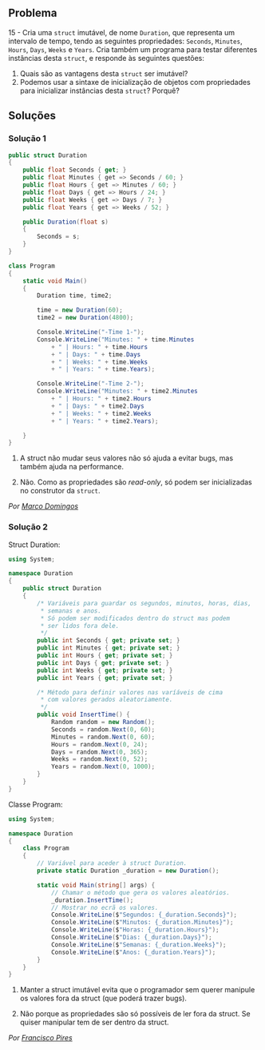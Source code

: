 ## Problema

15 - Cria uma `struct` imutável, de nome `Duration`, que representa um
intervalo de tempo, tendo as seguintes propriedades: `Seconds`, `Minutes`,
`Hours`, `Days`, `Weeks` e `Years`. Cria também um programa para testar
diferentes instâncias desta `struct`, e responde às seguintes questões:

1. Quais são as vantagens desta `struct` ser imutável?
2. Podemos usar a sintaxe de inicialização de objetos com propriedades para
   inicializar instâncias desta `struct`? Porquê?

## Soluções

### Solução 1

```csharp
public struct Duration
{
    public float Seconds { get; }
    public float Minutes { get => Seconds / 60; }
    public float Hours { get => Minutes / 60; }
    public float Days { get => Hours / 24; }
    public float Weeks { get => Days / 7; }
    public float Years { get => Weeks / 52; }

    public Duration(float s)
    {
        Seconds = s;
    }
}

class Program
{
    static void Main()
    {
        Duration time, time2;

        time = new Duration(60);
        time2 = new Duration(4800);

        Console.WriteLine("-Time 1-");
        Console.WriteLine("Minutes: " + time.Minutes 
            + " | Hours: " + time.Hours 
            + " | Days: " + time.Days 
            + " | Weeks: " + time.Weeks 
            + " | Years: " + time.Years);

        Console.WriteLine("-Time 2-");
        Console.WriteLine("Minutes: " + time2.Minutes 
            + " | Hours: " + time2.Hours 
            + " | Days: " + time2.Days 
            + " | Weeks: " + time2.Weeks 
            + " | Years: " + time2.Years);

    }
}
```

1. A struct não mudar seus valores não só ajuda a evitar bugs, mas também ajuda
na performance.

2. Não. Como as propriedades são *read-only*, só podem ser inicializadas no
construtor da `struct`.

*Por [Marco Domingos](https://github.com/condmaker)*


### Solução 2
Struct Duration:
```csharp
using System;

namespace Duration
{
    public struct Duration
    {
        /* Variáveis para guardar os segundos, minutos, horas, dias,
         * semanas e anos.
         * Só podem ser modificados dentro do struct mas podem
         * ser lidos fora dele.
         */
        public int Seconds { get; private set; }
        public int Minutes { get; private set; }
        public int Hours { get; private set; }
        public int Days { get; private set; }
        public int Weeks { get; private set; }
        public int Years { get; private set; }

        /* Método para definir valores nas varíáveis de cima 
         * com valores gerados aleatoriamente.
         */
        public void InsertTime() {
            Random random = new Random();
            Seconds = random.Next(0, 60);
            Minutes = random.Next(0, 60);
            Hours = random.Next(0, 24);
            Days = random.Next(0, 365);
            Weeks = random.Next(0, 52);
            Years = random.Next(0, 1000);
        }
    }
}

```

Classe Program:

```csharp
using System;

namespace Duration
{
    class Program
    {
        // Variável para aceder à struct Duration.
        private static Duration _duration = new Duration();

        static void Main(string[] args) {
            // Chamar o método que gera os valores aleatórios.
            _duration.InsertTime();
            // Mostrar no ecrã os valores.
            Console.WriteLine($"Segundos: {_duration.Seconds}");
            Console.WriteLine($"Minutos: {_duration.Minutes}");
            Console.WriteLine($"Horas: {_duration.Hours}");
            Console.WriteLine($"Dias: {_duration.Days}");
            Console.WriteLine($"Semanas: {_duration.Weeks}");
            Console.WriteLine($"Anos: {_duration.Years}");
        }
    }
}

```

1. Manter a struct imutável evita que o programador sem querer manipule os valores fora da struct (que poderá trazer bugs).

2. Não porque as propriedades são só possíveis de ler fora da struct. Se quiser manipular tem de ser dentro da struct. 

*Por [Francisco Pires](https://github.com/FRP7)*